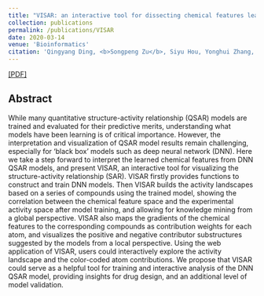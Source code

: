 ```yaml
---
title: "VISAR: an interactive tool for dissecting chemical features learned by deep neural network QSAR models"
collection: publications
permalink: /publications/VISAR
date: 2020-03-14
venue: 'Bioinformatics'
citation: 'Qingyang Ding, <b>Songpeng Zu</b>, Siyu Hou, Yonghui Zhang, Shao Li. <i>Bioinformatics 2020</i>'
---
```


[[PDF]](https://academic.oup.com/bioinformatics/advance-article-abstract/doi/10.1093/bioinformatics/btaa187/5805385)

## Abstract
While many quantitative structure-activity relationship (QSAR) models are trained and evaluated for their predictive merits, understanding what models have been learning is of critical importance. However, the interpretation and visualization of QSAR model results remain challenging, especially for ‘black box’ models such as deep neural network (DNN). Here we take a step forward to interpret the learned chemical features from DNN QSAR models, and present VISAR, an interactive tool for visualizing the structure-activity relationship (SAR). VISAR firstly provides functions to construct and train DNN models. Then VISAR builds the activity landscapes based on a series of compounds using the trained model, showing the correlation between the chemical feature space and the experimental activity space after model training, and allowing for knowledge mining from a global perspective. VISAR also maps the gradients of the chemical features to the corresponding compounds as contribution weights for each atom, and visualizes the positive and negative contributor substructures suggested by the models from a local perspective. Using the web application of VISAR, users could interactively explore the activity landscape and the color-coded atom contributions. We propose that VISAR could serve as a helpful tool for training and interactive analysis of the DNN QSAR model, providing insights for drug design, and an additional level of model validation.
